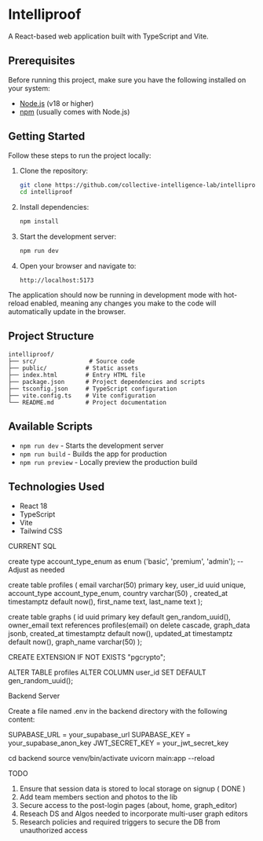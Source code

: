 # Intelliproof

A React-based web application built with TypeScript and Vite.

## Prerequisites

Before running this project, make sure you have the following installed on your system:

- [Node.js](https://nodejs.org/) (v18 or higher)
- [npm](https://www.npmjs.com/) (usually comes with Node.js)

## Getting Started

Follow these steps to run the project locally:

1. Clone the repository:

   ```bash
   git clone https://github.com/collective-intelligence-lab/intelliproof.git
   cd intelliproof
   ```

2. Install dependencies:

   ```bash
   npm install
   ```

3. Start the development server:

   ```bash
   npm run dev
   ```

4. Open your browser and navigate to:
   ```
   http://localhost:5173
   ```

The application should now be running in development mode with hot-reload enabled, meaning any changes you make to the code will automatically update in the browser.

## Project Structure

```
intelliproof/
├── src/               # Source code
├── public/           # Static assets
├── index.html        # Entry HTML file
├── package.json      # Project dependencies and scripts
├── tsconfig.json     # TypeScript configuration
├── vite.config.ts    # Vite configuration
└── README.md         # Project documentation
```

## Available Scripts

- `npm run dev` - Starts the development server
- `npm run build` - Builds the app for production
- `npm run preview` - Locally preview the production build

## Technologies Used

- React 18
- TypeScript
- Vite
- Tailwind CSS



CURRENT SQL 

create type account_type_enum as enum ('basic', 'premium', 'admin'); -- Adjust as needed

create table profiles (
    email varchar(50) primary key,
    user_id uuid unique,
    account_type account_type_enum,
    country varchar(50) ,
    created_at timestamptz default now(),
    first_name text,
    last_name text
);

  
create table graphs (
    id uuid primary key default gen_random_uuid(),
    owner_email text references profiles(email) on delete cascade,
    graph_data jsonb,
    created_at timestamptz default now(),
    updated_at timestamptz default now(),
    graph_name varchar(50)
);


CREATE EXTENSION IF NOT EXISTS "pgcrypto";

ALTER TABLE profiles
ALTER COLUMN user_id SET DEFAULT gen_random_uuid();


Backend Server 

Create a file named .env in the backend directory with the following content:

SUPABASE_URL = your_supabase_url
SUPABASE_KEY = your_supabase_anon_key
JWT_SECRET_KEY = your_jwt_secret_key

cd backend
source venv/bin/activate
uvicorn main:app --reload




TODO

1) Ensure that session data is stored to local storage on signup                        ( DONE ) 
2) Add team members section and photos to the lib
3) Secure access to the post-login pages (about, home, graph_editor)
4) Reseach DS and Algos needed to incorporate multi-user graph editors
5) Research policies and required triggers to secure the DB from unauthorized access
